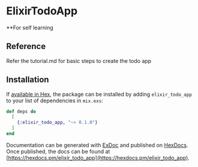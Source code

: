 # ElixirTodoApp

**For self learning

## Reference
Refer the tutorial.md for basic steps to create the todo app

## Installation

If [available in Hex](https://hex.pm/docs/publish), the package can be installed
by adding `elixir_todo_app` to your list of dependencies in `mix.exs`:

```elixir
def deps do
  [
    {:elixir_todo_app, "~> 0.1.0"}
  ]
end
```

Documentation can be generated with [ExDoc](https://github.com/elixir-lang/ex_doc)
and published on [HexDocs](https://hexdocs.pm). Once published, the docs can
be found at [https://hexdocs.pm/elixir_todo_app](https://hexdocs.pm/elixir_todo_app).

